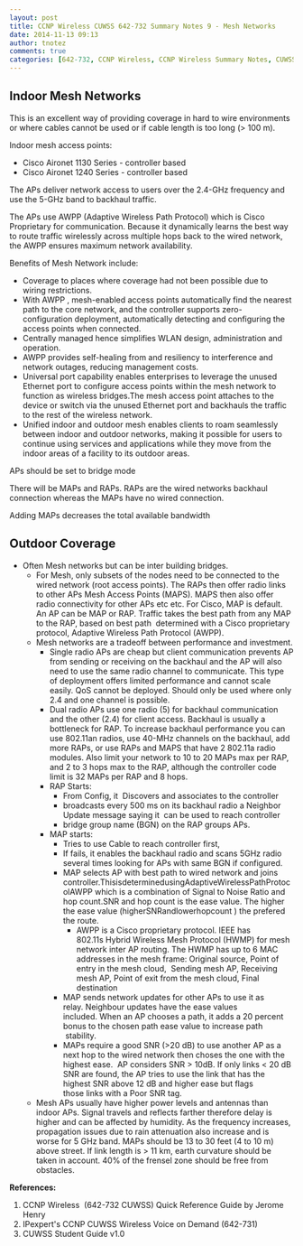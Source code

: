 ```yaml
---
layout: post
title: CCNP Wireless CUWSS 642-732 Summary Notes 9 - Mesh Networks
date: 2014-11-13 09:13
author: tnotez
comments: true
categories: [642-732, CCNP Wireless, CCNP Wireless Summary Notes, CUWSS]
---
```

<h2>Indoor Mesh Networks</h2>

This is an excellent way of providing coverage in hard to wire environments or where cables cannot be used or if cable length is too long (&gt; 100 m).

Indoor mesh access points:

<ul>
    <li>Cisco Aironet 1130 Series - controller based</li>
    <li>Cisco Aironet 1240 Series - controller based</li>
</ul>

The APs deliver network access to users over the 2.4-GHz frequency and use the 5-GHz band to backhaul traffic.

The APs use AWPP (Adaptive Wireless Path Protocol) which is Cisco Proprietary for communication. Because it dynamically learns the best way to route traffic wirelessly across multiple hops back to the wired network, the AWPP ensures maximum network availability.<!--more-->

Benefits of Mesh Network include:

<ul>
    <li>Coverage to places where coverage had not been possible due to wiring restrictions.</li>
    <li>With AWPP , mesh-enabled access points automatically
find the nearest path to the core network, and the controller supports zero-configuration deployment, automatically detecting and configuring the access points when connected.</li>
    <li>Centrally managed hence simplifies WLAN design, administration and operation.</li>
    <li>AWPP provides self-healing from and resiliency to interference and network outages, reducing management costs.</li>
    <li>Universal port capability enables enterprises to leverage the unused Ethernet port to configure access points within the mesh network to function as wireless bridges.The mesh access point attaches to the device or switch via the unused Ethernet port and backhauls the traffic to the rest of the wireless network.</li>
    <li>Unified indoor and outdoor mesh enables clients to roam seamlessly between indoor and outdoor networks, making it possible for users to continue using services and applications while they move from the indoor areas of a facility to its outdoor areas.</li>
</ul>

APs should be set to bridge mode

There will be MAPs and RAPs. RAPs are the wired networks backhaul connection whereas the MAPs have no wired connection.

Adding MAPs decreases the total available bandwidth

<h2><strong>Outdoor</strong> Coverage</h2>

<ul>
    <li>Often Mesh networks but can be inter building bridges.
<ul>
    <li>For Mesh, only subsets of the nodes need to be connected to the wired network (root access points). The RAPs then offer radio links to other APs Mesh Access Points (MAPS). MAPS then also offer radio connectivity for other APs etc etc. For Cisco, MAP is default. An AP can be MAP or RAP. Traffic takes the best path from any MAP to the RAP, based on best path  determined with a Cisco proprietary protocol, Adaptive Wireless Path Protocol (AWPP).</li>
    <li>Mesh networks are a tradeoff between performance and investment.
<ul>
    <li>Single radio APs are cheap but client communication prevents AP from sending or receiving on the backhaul and the AP will also need to use the same radio channel to communicate. This type of deployment offers limited
performance and cannot scale easily. QoS cannot be deployed. Should only be used where only 2.4 and one channel is possible.</li>
    <li>Dual radio APs use one radio (5) for backhaul communication and the other (2.4) for client access. Backhaul is usually a bottleneck for RAP. To increase backhaul performance you can use 802.11an radios, use 40-MHz channels on the backhaul, add more RAPs, or use RAPs and MAPS that have 2 802.11a
radio modules. Also limit your network to 10 to 20 MAPs max per RAP, and 2 to 3 hops max to the RAP, although the controller code limit is 32 MAPs
per RAP and 8 hops.</li>
    <li>RAP Starts:
<ul>
    <li>From Config, it  Discovers and associates to the controller</li>
    <li>broadcasts every 500 ms on its backhaul radio a Neighbor Update message saying it  can be used to reach controller</li>
    <li>bridge group name (BGN) on the RAP groups APs.</li>
</ul>
</li>
    <li>MAP starts:
<ul>
    <li>Tries to use Cable to reach controller first,</li>
    <li>If fails, it enables the backhaul radio and scans 5GHz radio several times looking for APs with same BGN if configured.</li>
    <li>MAP selects AP with best path to wired network and joins controller.ThisisdeterminedusingAdaptiveWirelessPathProtocolAWPP which is a combination of Signal to Noise Ratio and hop count.SNR and hop count is the ease value. The higher the ease value (higherSNRandlowerhopcount ) the prefered the route.
<ul>
    <li>AWPP is a Cisco proprietary protocol. IEEE has 802.11s Hybrid Wireless Mesh Protocol (HWMP) for mesh network inter AP routing. The HWMP has up to 6 MAC addresses in the mesh frame: Original source, Point of entry in the mesh cloud,  Sending mesh AP, Receiving mesh AP, Point of exit from the mesh cloud, Final destination</li>
</ul>
</li>
    <li>MAP sends network updates for other APs to use it as relay. Neighbour updates have the ease values included. When an AP chooses a path, it adds a 20 percent bonus to the chosen path ease value to increase path  stability.</li>
    <li>MAPs require a good SNR (&gt;20 dB) to use another AP as a next hop to the wired network then choses the one with the highest ease.  AP considers SNR &gt; 10dB. If only links &lt; 20 dB SNR are found, the AP tries to use the link that has the highest SNR above 12 dB and higher ease but flags those links with a Poor SNR tag.</li>
</ul>
</li>
</ul>
</li>
    <li>Mesh APs usually have higher power levels and antennas than indoor APs. Signal travels and reflects farther therefore delay is higher and can be affected by humidity. As the frequency increases, propagation issues due to rain attenuation also increase and is worse for 5 GHz band. MAPs should be 13 to 30 feet (4 to 10 m) above street. If link length is &gt; 11 km, earth curvature should be taken in account. 40% of the frensel zone should be free from obstacles.</li>
</ul>
</li>
</ul>

<strong>References:</strong>

<ol>
    <li>CCNP Wireless  (642-732 CUWSS) Quick Reference Guide by Jerome Henry</li>
    <li>IPexpert's CCNP CUWSS Wireless Voice on Demand (642-731)</li>
    <li>CUWSS Student Guide v1.0</li>
</ol>
